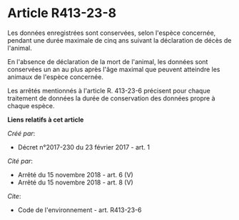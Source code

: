 # Article R413-23-8

Les données enregistrées sont conservées, selon l'espèce concernée, pendant une durée maximale de cinq ans suivant la
déclaration de décès de l'animal. 

En l'absence de déclaration de la mort de l'animal, les données sont conservées un an au plus après l'âge maximal que peuvent
atteindre les animaux de l'espèce concernée. 

Les arrêtés mentionnés à l'article R. 413-23-6 précisent pour chaque traitement de données la durée de conservation des
données propre à chaque espèce.

**Liens relatifs à cet article**

_Créé par_:

  - Décret n°2017-230 du 23 février 2017 - art. 1

_Cité par_:

  - Arrêté du 15 novembre 2018 - art. 6 (V)
  - Arrêté du 15 novembre 2018 - art. 8 (V)

_Cite_:

  - Code de l'environnement - art. R413-23-6
